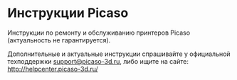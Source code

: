 # Инструкции Picaso

Инструкции по ремонту и обслуживанию принтеров Picaso (актуальность не гарантируется).

Дополнительные и актуальные инструкции спрашивайте у официальной техподдержки support@picaso-3d.ru, либо ищите на сайте: http://helpcenter.picaso-3d.ru/
